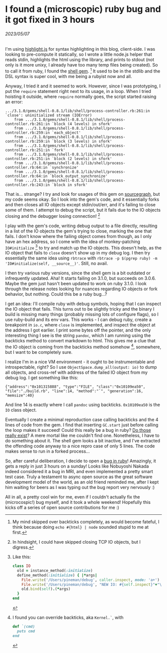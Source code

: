 # I found a (microscopic) ruby bug and it got fixed in 3 hours

###### 2023/05/07

I'm using [highlight.js](https://highlightjs.org/) for syntax
highlighting in this blog, client-side. I was looking to pre-compute it
statically, so I wrote a little node.js helper that reads stdin,
highlights the html using the library, and prints to stdout (not only is
it more unixy, I already have too many temp files being created). So to
call it from ruby, I found the [shell
gem](https://github.com/ruby/shell). [^1] It used to be in the stdlib
and the DSL syntax is super cool, with me being a rubyist now and all.

Anyway, I tried it and it seemed to work. However, since I was
prototyping, I put the `require` statement right next to its usage, in a
loop. When I tried hoisting it outside, where `require` normally goes,
the script started raising an error:

``` plaintext
.../3.1.0/gems/shell-0.8.1/lib/shell/process-controller.rb:261:in `close': uninitialized stream (IOError)
    from .../3.1.0/gems/shell-0.8.1/lib/shell/process-controller.rb:261:in `block (4 levels) in sfork'
    from .../3.1.0/gems/shell-0.8.1/lib/shell/process-controller.rb:259:in `each_object'
    from .../3.1.0/gems/shell-0.8.1/lib/shell/process-controller.rb:259:in `block (3 levels) in sfork'
    from .../3.1.0/gems/shell-0.8.1/lib/shell/process-controller.rb:251:in `fork'
    from .../3.1.0/gems/shell-0.8.1/lib/shell/process-controller.rb:251:in `block (2 levels) in sfork'
    from .../3.1.0/gems/shell-0.8.1/lib/shell/process-controller.rb:64:in `synchronize'
    from .../3.1.0/gems/shell-0.8.1/lib/shell/process-controller.rb:64:in `block_output_synchronize'
    from .../3.1.0/gems/shell-0.8.1/lib/shell/process-controller.rb:243:in `block in sfork'
```

That is... strange? I try and look for usages of this gem on
[sourcegraph](https://sourcegraph.com/search), but my code seems okay.
So I look into the gem's code, and it essentially forks and then closes
all IO objects except stdin/out/err, and it's failing to close some of
them. I attempt to debug the script, but it fails due to the IO objects
closing and the debugger losing connection! [^2]

I play with the gem's code, writing debug output to a file directly,
resulting in a list of the IO objects the gem's trying to close, marking
the one that fails. I don't know where the failing object comes from
though, as I only have an hex address, so I come with the idea of
monkey-patching `IO#initialize` [^3] to try and match up the IO objects.
This doesn't help, as the IO object that fails to `close` doesn't show
up in my debug log. I then try essentially the same idea using `rbtrace`
with `rbtrace -p $(pgrep ruby) -m 'IO#initialize(self, __source__)'`.
Still, no avail.

I then try various ruby versions, since the shell gem is a bit outdated
or infrequently updated. Aha! It starts failing on 3.1.0, but succeeds
on 3.0.6. Maybe the gem just hasn't been updated to work on ruby 3.1.0.
I look through the release notes looking for nuances regarding IO
objects or fork behavior, but nothing. Could this be a ruby bug...?

I get an idea: I'll compile ruby with debug symbols, hoping that I can
inspect the IO object that fails. This turns out to be slightly tricky
and the binary I build is missing many things (probably missing lots of
configure flags), so I use ruby-build and its env vars. This works - I
can debug ruby, create a breakpoint in `io.c`, where `close` is
implemented, and inspect the object at the address I got earlier. I
print some bytes off the pointer, and the only interesting thing I see
is the string `pandoc`, which I am running using the backticks method to
convert markdown to html. This gives me a clue that the IO object is
coming from the backticks method somehow [^4], somewhere, but I want to
be completely sure.

I realize I'm in a nice VM environment - it ought to be instrumentable
and introspectable, right? So I use `ObjectSpace.dump_all(output: io)`
to dump all objects, and cross-ref with address of the failed IO object
from my debug log. I get something like this:

``` plaintext
{"address":"0x101315888", "type":"FILE", "class":"0x10109ea50", "file":"./build.rb", "line":14, "method":"`", "generation":16, "memsize":40}
```

And line 14 is exactly where I call `pandoc` using backticks.
`0x10109ea50` is the `IO` class object.

Eventually I create a minimal reproduction case calling backticks and
the 4 lines of code from the gem. I find that inserting `GC.start` just
before calling the loop makes it succeed! Could this really be a bug in
ruby? [Do those really exist](https://wiki.c2.com/?CompilerBug)? A mere
mortal like me couldn't find one. Nonetheless, I have to do something
about it. The shell gem looks a bit inactive, and I've extracted the
offending code anyway to a nice repro case of only 5 lines. The code
makes sense to run in a forked process...

So, after careful deliberation, I decide to open a [bug in
ruby](https://bugs.ruby-lang.org/issues/19624)! Amazingly, it gets a
reply in just 3 hours on a sunday! Looks like Nobuyoshi Nakada indeed
considered it a bug in MRI, and even implemented a pretty smart test
case. Truly a testament to async open source as the great software
development model of the world, as an old friend reminded me, after I
kept him waiting for beers as I was typing out the bug report very
nervously :)

All in all, a pretty cool win for me, even if I couldn't actually fix
the (microcospic!) bug myself, and it took a whole weekend! Hopefully
this kicks off a series of open source contributions for me :)

[^1]: My mind skipped over backticks completely, as would become
    fateful, I think because doing `echo #{html} | node` sounded stupid
    to me at first.

[^2]: In hindsight, I could have skipped closing TCP IO objects, but I
    digress.

[^3]: Like this:

    ``` ruby
    class IO
      old = instance_method(:initialize)
      define_method(:initialize) { |*args|
        File.write('/Users/pineman/debug', caller.inspect, mode: 'a+')
        File.write('/Users/pineman/debug', "NEW IO: #{self.inspect}"+"\n", mode: 'a+')
        old.bind(self).(*args)
      }
    end
    ```

[^4]: I found you can override backticks, aka `` Kernel.` ``, with

    ``` ruby
    def `(cmd)
      puts cmd
    end
    ```
